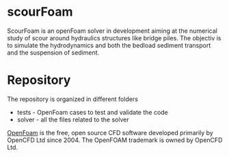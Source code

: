 # scourFoam

ScourFoam is an openFoam solver in development aiming at the numerical study of scour around hydraulics structures like bridge piles. The objectiv is to simulate the hydrodynamics and both the bedload sediment transport and the suspension of sediment.

# Repository

The repository is organized in different folders
- tests - OpenFoam cases to test and validate the code
- solver - all the files related to the solver

[OpenFoam](https://www.openfoam.com/) is the free, open source CFD software developed primarily by OpenCFD Ltd since 2004. The OpenFOAM trademark is owned by OpenCFD Ltd.
